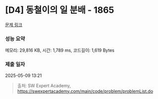 # [D4] 동철이의 일 분배 - 1865 

[문제 링크](https://swexpertacademy.com/main/code/problem/problemDetail.do?contestProbId=AV5LuHfqDz8DFAXc) 

### 성능 요약

메모리: 29,816 KB, 시간: 1,789 ms, 코드길이: 1,619 Bytes

### 제출 일자

2025-05-09 13:21



> 출처: SW Expert Academy, https://swexpertacademy.com/main/code/problem/problemList.do